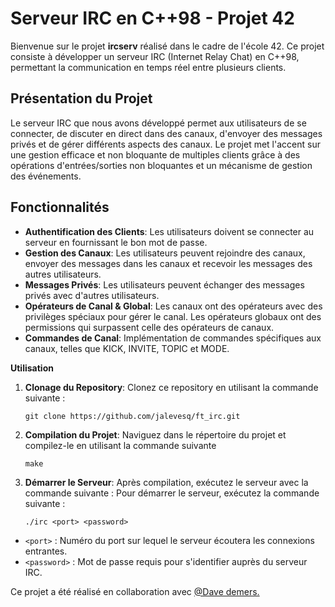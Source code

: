 # Serveur IRC en C++98 - Projet 42

Bienvenue sur le projet **ircserv** réalisé dans le cadre de l'école 42. Ce projet consiste à développer un serveur IRC (Internet Relay Chat) en C++98, permettant la communication en temps réel entre plusieurs clients.

## Présentation du Projet

Le serveur IRC que nous avons développé permet aux utilisateurs de se connecter, de discuter en direct dans des canaux, d'envoyer des messages privés et de gérer différents aspects des canaux. Le projet met l'accent sur une gestion efficace et non bloquante de multiples clients grâce à des opérations d'entrées/sorties non bloquantes et un mécanisme de gestion des événements.

## Fonctionnalités

- **Authentification des Clients**: Les utilisateurs doivent se connecter au serveur en fournissant le bon mot de passe.
- **Gestion des Canaux**: Les utilisateurs peuvent rejoindre des canaux, envoyer des messages dans les canaux et recevoir les messages des autres utilisateurs.
- **Messages Privés**: Les utilisateurs peuvent échanger des messages privés avec d'autres utilisateurs.
- **Opérateurs de Canal & Global**: Les canaux ont des opérateurs avec des privilèges spéciaux pour gérer le canal. Les opérateurs globaux ont des permissions qui surpassent celle des opérateurs de canaux.
- **Commandes de Canal**: Implémentation de commandes spécifiques aux canaux, telles que KICK, INVITE, TOPIC et MODE.

**Utilisation**

1. **Clonage du Repository**:
   Clonez ce repository en utilisant la commande suivante :
   ```shell
   git clone https://github.com/jalevesq/ft_irc.git

2. **Compilation du Projet**:
Naviguez dans le répertoire du projet et compilez-le en utilisant la commande suivante 
   ```shell
   make

3. **Démarrer le Serveur**:
Après compilation, exécutez le serveur avec la commande suivante :
Pour démarrer le serveur, exécutez la commande suivante :
   ```shell
   ./irc <port> <password>

- `<port>` : Numéro du port sur lequel le serveur écoutera les connexions entrantes.
- `<password>` : Mot de passe requis pour s'identifier auprès du serveur IRC.

Ce projet a été réalisé en collaboration avec [@Dave demers.](https://github.com/Producks)
